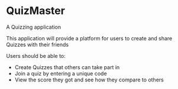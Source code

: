 # QuizMaster

A Quizzing application 

This application will provide a platform for users to create and share Quizzes with their friends

Users should be able to: 
- Create Quizzes that others can take part in 
- Join a quiz by entering a unique code
- View the score they got and see how they compare to others